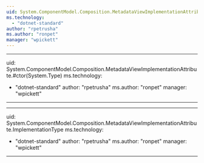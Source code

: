 ```yaml
---
uid: System.ComponentModel.Composition.MetadataViewImplementationAttribute
ms.technology: 
  - "dotnet-standard"
author: "rpetrusha"
ms.author: "ronpet"
manager: "wpickett"
---
```


---
uid: System.ComponentModel.Composition.MetadataViewImplementationAttribute.#ctor(System.Type)
ms.technology: 
  - "dotnet-standard"
author: "rpetrusha"
ms.author: "ronpet"
manager: "wpickett"
---

---
uid: System.ComponentModel.Composition.MetadataViewImplementationAttribute.ImplementationType
ms.technology: 
  - "dotnet-standard"
author: "rpetrusha"
ms.author: "ronpet"
manager: "wpickett"
---
